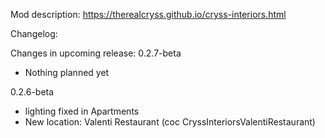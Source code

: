 
Mod description:
https://therealcryss.github.io/cryss-interiors.html


Changelog:

Changes in upcoming release: 0.2.7-beta

- Nothing planned yet

0.2.6-beta
- lighting fixed in Apartments
- New location: Valenti Restaurant (coc CryssInteriorsValentiRestaurant)

